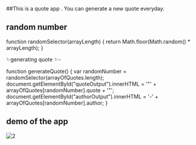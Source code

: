 ##This is a quote app . You can generate a new quote everyday.

## random number

function randomSelector(arrayLength) { return Math.floor(Math.random() * arrayLength); }


 ✨generating quote ✨-

function generateQuote()
{ 
var randomNumber = randomSelector(arrayOfQuotes.length);
document.getElementById("quoteOutput").innerHTML = '"' + arrayOfQuotes[randomNumber].quote + '"'; 
document.getElementById("authorOutput").innerHTML = '-' + arrayOfQuotes[randomNumber].author; 
}


## demo of the app

![2](https://user-images.githubusercontent.com/68159874/128416821-4029be04-0ee2-4365-8bf8-b57e6c8d6791.png)
